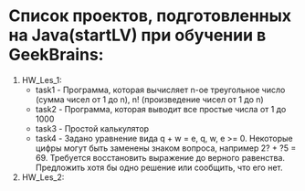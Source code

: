 # Список проектов, подготовленных на Java(startLV) при обучении в GeekBrains:
1. HW_Les_1:
   - task1 - Программа, которая вычисляет n-ое треугольное число (сумма чисел от 1 до n), n! (произведение чисел от 1 до n)
   - task2 - Программа, которая выводит все простые числа от 1 до 1000
   - task3 - Простой калькулятор
   - task4 - Задано уравнение вида q + w = e, q, w, e >= 0. Некоторые цифры могут быть заменены знаком вопроса, например 2? + ?5 = 69. Требуется восстановить выражение до верного равенства. Предложить хотя бы одно решение или сообщить, что его нет.
2. HW_Les_2: